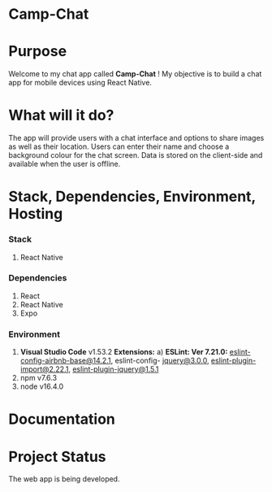 # Camp-Chat


# Purpose

Welcome to my chat app called **Camp-Chat** ! My objective is to build a chat app for mobile devices using React Native. 

# What will it do?
The app will provide users with a chat interface and options to share images as well as their location. Users can enter their name and choose a background colour for the chat screen. Data is stored on the client-side and available when the user is offline.


# Stack, Dependencies, Environment, Hosting

### Stack
1. React Native


### Dependencies
1. React
2. React Native
3. Expo

### Environment
 1. **Visual Studio Code**  v1.53.2
    **Extensions:** 
    a) **ESLint: Ver 7.21.0:** eslint-config-airbnb-base@14.2.1, eslint-config-     jquery@3.0.0, eslint-plugin-import@2.22.1, eslint-plugin-jquery@1.5.1
2. npm v7.6.3
3. node v16.4.0

# Documentation


# Project Status
The web app is being developed.


